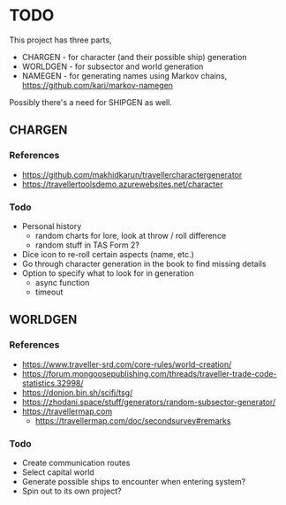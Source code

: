 # TODO

This project has three parts,

- CHARGEN - for character (and their possible ship) generation
- WORLDGEN - for subsector and world generation
- NAMEGEN - for generating names using Markov chains, <https://github.com/kari/markov-namegen>

Possibly there's a need for SHIPGEN as well.

## CHARGEN

### References

- <https://github.com/makhidkarun/travellercharactergenerator>
- <https://travellertoolsdemo.azurewebsites.net/character>

### Todo

- Personal history
  - random charts for lore, look at throw / roll difference
  - random stuff in TAS Form 2?
- Dice icon to re-roll certain aspects (name, etc.)
- Go through character generation in the book to find missing details
- Option to specify what to look for in generation
  - async function
  - timeout

## WORLDGEN

### References

- <https://www.traveller-srd.com/core-rules/world-creation/>
- <https://forum.mongoosepublishing.com/threads/traveller-trade-code-statistics.32998/>
- <https://donjon.bin.sh/scifi/tsg/>
- <https://zhodani.space/stuff/generators/random-subsector-generator/>
- <https://travellermap.com>
  - <https://travellermap.com/doc/secondsurvey#remarks>

### Todo

- Create communication routes
- Select capital world
- Generate possible ships to encounter when entering system?
- Spin out to its own project?

